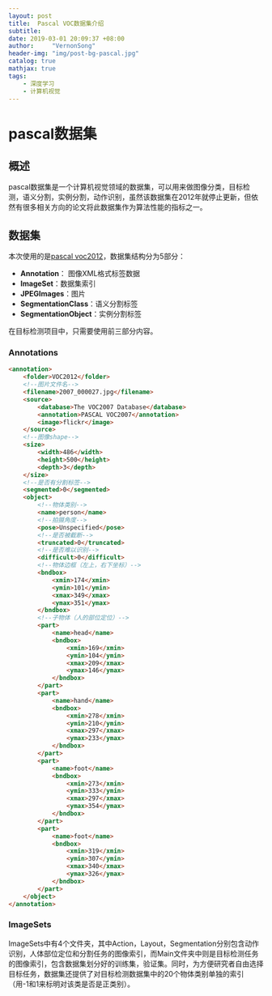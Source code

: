```yaml
---
layout: post
title:  Pascal VOC数据集介绍
subtitle:   
date: 2019-03-01 20:09:37 +08:00
author:     "VernonSong"
header-img: "img/post-bg-pascal.jpg"
catalog: true
mathjax: true
tags:
    - 深度学习
    - 计算机视觉
---
```


# pascal数据集

## 概述
pascal数据集是一个计算机视觉领域的数据集，可以用来做图像分类，目标检测，语义分割，实例分割，动作识别，虽然该数据集在2012年就停止更新，但依然有很多相关方向的论文将此数据集作为算法性能的指标之一。

## 数据集
本次使用的是[pascal voc2012](http://host.robots.ox.ac.uk/pascal/VOC/voc2012/index.html)，数据集结构分为5部分：

- **Annotation**： 图像XML格式标签数据
- **ImageSet**：数据集索引
- **JPEGImages**：图片
- **SegmentationClass**：语义分割标签
- **SegmentationObject**：实例分割标签

在目标检测项目中，只需要使用前三部分内容。

### Annotations
```html
<annotation>
	<folder>VOC2012</folder>
	<!--图片文件名-->
	<filename>2007_000027.jpg</filename>
	<source>
		<database>The VOC2007 Database</database>
		<annotation>PASCAL VOC2007</annotation>
		<image>flickr</image>
	</source>
	<!--图像shape-->
	<size>
		<width>486</width>
		<height>500</height>
		<depth>3</depth>
	</size>
	<!--是否有分割标签-->
	<segmented>0</segmented>
	<object>
		<!--物体类别-->
		<name>person</name>
		<!--拍摄角度-->
		<pose>Unspecified</pose>
		<!--是否被截断-->
		<truncated>0</truncated>
		<!--是否难以识别-->
		<difficult>0</difficult>
		<!--物体边框（左上，右下坐标）-->
		<bndbox>
			<xmin>174</xmin>
			<ymin>101</ymin>
			<xmax>349</xmax>
			<ymax>351</ymax>
		</bndbox>
		<!--子物体（人的部位定位）-->
		<part>
			<name>head</name>
			<bndbox>
				<xmin>169</xmin>
				<ymin>104</ymin>
				<xmax>209</xmax>
				<ymax>146</ymax>
			</bndbox>
		</part>
		<part>
			<name>hand</name>
			<bndbox>
				<xmin>278</xmin>
				<ymin>210</ymin>
				<xmax>297</xmax>
				<ymax>233</ymax>
			</bndbox>
		</part>
		<part>
			<name>foot</name>
			<bndbox>
				<xmin>273</xmin>
				<ymin>333</ymin>
				<xmax>297</xmax>
				<ymax>354</ymax>
			</bndbox>
		</part>
		<part>
			<name>foot</name>
			<bndbox>
				<xmin>319</xmin>
				<ymin>307</ymin>
				<xmax>340</xmax>
				<ymax>326</ymax>
			</bndbox>
		</part>
	</object>
</annotation>
```

### ImageSets
ImageSets中有4个文件夹，其中Action，Layout，Segmentation分别包含动作识别，人体部位定位和分割任务的图像索引，而Main文件夹中则是目标检测任务的图像索引，包含数据集划分好的训练集，验证集。同时，为方便研究者自由选择目标任务，数据集还提供了对目标检测数据集中的20个物体类别单独的索引（用-1和1来标明对该类是否是正类别）。